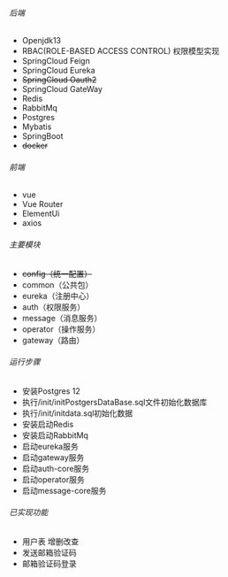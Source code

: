 ###### 后端
* Openjdk13
* RBAC(ROLE-BASED ACCESS CONTROL) 权限模型实现
* SpringCloud Feign
* SpringCloud Eureka
* ~~SpringCloud Oauth2~~
* SpringCloud GateWay
* Redis
* RabbitMq
* Postgres
* Mybatis
* SpringBoot
* ~~docker~~
###### 前端
* vue
* Vue Router
* ElementUi
* axios

###### 主要模块
* ~~config（统一配置）~~
* common（公共包）
* eureka（注册中心）
* auth（权限服务）
* message（消息服务）
* operator（操作服务）
* gateway（路由）

###### 运行步骤 
* 安装Postgres 12
* 执行/init/initPostgersDataBase.sql文件初始化数据库
* 执行/init/initdata.sql初始化数据
* 安装启动Redis
* 安装启动RabbitMq
* 启动eureka服务
* 启动gateway服务
* 启动auth-core服务
* 启动operator服务
* 启动message-core服务

###### 已实现功能

* 用户表 增删改查
* 发送邮箱验证码
* 邮箱验证码登录
